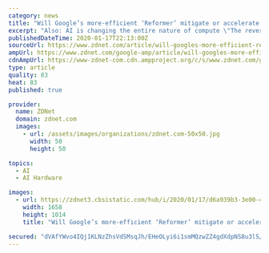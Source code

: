 ```yaml
---
category: news
title: "Will Google’s more-efficient ‘Reformer’ mitigate or accelerate the arms race in AI?"
excerpt: "Also: AI is changing the entire nature of compute \"The reversible Transformer does not need to store activations in each layer and so gets rid of the nl term,\" write Kitaev and colleagues, referring to the N layers of a network. With these efficiencies, they are able to cram a twenty-layer Transformer into a single GPU, they write."
publishedDateTime: 2020-01-17T22:13:00Z
sourceUrl: https://www.zdnet.com/article/will-googles-more-efficient-reformer-mitigate-or-accelerate-the-arms-race-in-ai/
ampUrl: https://www.zdnet.com/google-amp/article/will-googles-more-efficient-reformer-mitigate-or-accelerate-the-arms-race-in-ai/
cdnAmpUrl: https://www-zdnet-com.cdn.ampproject.org/c/s/www.zdnet.com/google-amp/article/will-googles-more-efficient-reformer-mitigate-or-accelerate-the-arms-race-in-ai/
type: article
quality: 83
heat: 83
published: true

provider:
  name: ZDNet
  domain: zdnet.com
  images:
    - url: /assets/images/organizations/zdnet.com-50x50.jpg
      width: 50
      height: 50

topics:
  - AI
  - AI Hardware

images:
  - url: https://zdnet3.cbsistatic.com/hub/i/2020/01/17/d6a939b3-3e00-4284-8ae9-b410aee8530d/reformer-lhs-hashing-jan-2020.png
    width: 1658
    height: 1014
    title: "Will Google’s more-efficient ‘Reformer’ mitigate or accelerate the arms race in AI?"

secured: "dVAfYWvo4IQj1KLNzZhsVdSMsqJh/EHeOLyi6i1smMQzwZZ4gdXdpNS8u3lS/aTkijk0qiXJYUp6KJpDePD6jqTss2h+Lvs8Xx9WaeTlFRmB2SwvKKBxhl5NDNsJDtc7bW9dSt1r1wFCPjZmQqpELHKZoZn4JIHaNzd7PX88eBJm3iuAmjIs5DD2OVbYgsUSBCcafljWzsk9CqTVKFO9P/+yNKayTxsTao2EGytr7042PrehE4qJ3ktyElvPM3x7iV3jn9CzV5y6/WcfTcktDNcO8P0gNXMHI398XdEPyvJmKOV0Si95tP0J5brEiX1rL4H/IkpHaCqAL9cpHBU757CdoALC7czhePylguHDZ0yc1shglr70kRZIMz7CPivVlqXPSioGTdRtifmhDGY4hadsdrA6xFUt0gO9L9xQHOsY6VCfJ21Td32EINxLgaJkSx+c2+Fg8COjGV9v7HZwkQ==;HlhBxOrsHYiU5v19rr0vTw=="
---
```


